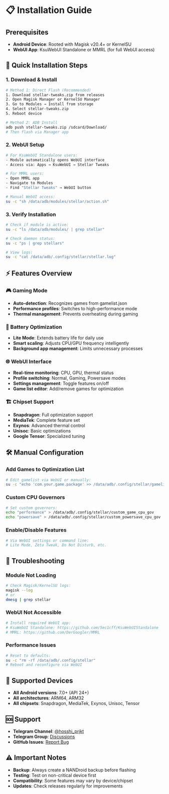# 📋 Installation Guide

## Prerequisites
- **Android Device**: Rooted with Magisk v20.4+ or KernelSU
- **WebUI App**: KsuWebUI Standalone or MMRL (for full WebUI access)

## 🚀 Quick Installation Steps

### 1. Download & Install
```bash
# Method 1: Direct Flash (Recommended)
1. Download stellar-tweaks.zip from releases
2. Open Magisk Manager or KernelSU Manager
3. Go to Modules → Install from storage
4. Select stellar-tweaks.zip
5. Reboot device

# Method 2: ADB Install
adb push stellar-tweaks.zip /sdcard/Download/
# Then flash via Manager app
```

### 2. WebUI Setup
```bash
# For KsuWebUI Standalone users:
- Module automatically opens WebUI interface
- Access via: Apps → KsuWebUI → Stellar Tweaks

# For MMRL users:
- Open MMRL app
- Navigate to Modules
- Find "Stellar Tweaks" → WebUI button

# Manual WebUI access:
su -c "sh /data/adb/modules/stellar/action.sh"
```

### 3. Verify Installation
```bash
# Check if module is active:
su -c "ls /data/adb/modules/ | grep stellar"

# Check daemon status:
su -c "ps | grep stellars"

# View logs:
su -c "cat /data/adb/.config/stellar/stellar.log"
```

## ⚡ Features Overview

### 🎮 Gaming Mode
- **Auto-detection**: Recognizes games from gamelist.json
- **Performance profiles**: Switches to high-performance mode
- **Thermal management**: Prevents overheating during gaming

### 🔋 Battery Optimization
- **Lite Mode**: Extends battery life for daily use
- **Smart scaling**: Adjusts CPU/GPU frequency intelligently
- **Background app management**: Limits unnecessary processes

### 🌐 WebUI Interface
- **Real-time monitoring**: CPU, GPU, thermal status
- **Profile switching**: Normal, Gaming, Powersave modes
- **Settings management**: Toggle features on/off
- **Game list editor**: Add/remove games for optimization

### 🏗️ Chipset Support
- **Snapdragon**: Full optimization support
- **MediaTek**: Complete feature set
- **Exynos**: Advanced thermal control
- **Unisoc**: Basic optimizations
- **Google Tensor**: Specialized tuning

## 🛠️ Manual Configuration

### Add Games to Optimization List
```bash
# Edit gamelist via WebUI or manually:
su -c "echo 'com.your.game.package' >> /data/adb/.config/stellar/gamelist.json"
```

### Custom CPU Governors
```bash
# Set custom governors:
echo "performance" > /data/adb/.config/stellar/custom_game_cpu_gov
echo "powersave" > /data/adb/.config/stellar/custom_powersave_cpu_gov
```

### Enable/Disable Features
```bash
# Via WebUI settings or command line:
# Lite Mode, Zeta Tweak, Do Not Disturb, etc.
```

## 🔧 Troubleshooting

### Module Not Loading
```bash
# Check Magisk/KernelSU logs:
magisk --log
# or
dmesg | grep stellar
```

### WebUI Not Accessible
```bash
# Install required WebUI app:
# KsuWebUI Standalone: https://github.com/5ec1cff/KsuWebUIStandalone
# MMRL: https://github.com/DerGoogler/MMRL
```

### Performance Issues
```bash
# Reset to defaults:
su -c "rm -rf /data/adb/.config/stellar"
# Reboot and reconfigure via WebUI
```

## 📱 Supported Devices
- **All Android versions**: 7.0+ (API 24+)
- **All architectures**: ARM64, ARM32
- **All chipsets**: Snapdragon, MediaTek, Exynos, Unisoc, Tensor

## 🆘 Support
- **Telegram Channel**: [@hosshi_prjkt](https://t.me/hosshi_prjkt)
- **Telegram Group**: [Discussions](https://t.me/hosshi_chat)
- **GitHub Issues**: [Report Bug](https://github.com/kanaodnd/Stellar-Tweaks/issues)

## ⚠️ Important Notes
- **Backup**: Always create a NANDroid backup before flashing
- **Testing**: Test on non-critical device first
- **Compatibility**: Some features may vary by device/chipset
- **Updates**: Check releases regularly for improvements
